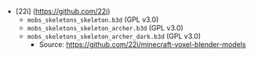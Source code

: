 * [22i] (https://github.com/22i)
	* `mobs_skeletons_skeleton.b3d` (GPL v3.0)
	* `mobs_skeletons_skeleton_archer.b3d` (GPL v3.0)
	* `mobs_skeletons_skeleton_archer_dark.b3d` (GPL v3.0)
		* Source: <https://github.com/22i/minecraft-voxel-blender-models>
